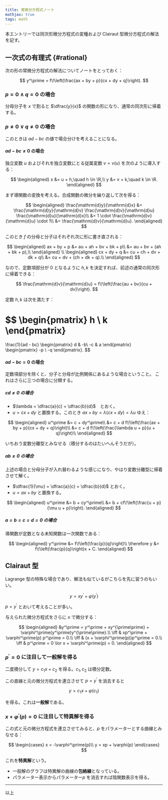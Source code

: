 ```yaml
---
title: 常微分方程式ノート
mathjax: true
tags: math
---
```


本エントリーでは同次形微分方程式の変種および Clairaut 型微分方程式の解法を記す。

## 一次式の有理式 {#rational}

次の形の常微分方程式の解法についてノートをとっておく：

$$
y^\prime = f\!\left(\frac{ax + by + p}{cx + dy + q}\right).
$$

### $p = 0 \land q = 0$ の場合

分母分子を $x$ で割ると $\dfrac{y}{x}$ の関数の形になり、通常の同次形に帰着する。

### $p \ne 0 \lor q \ne 0$ の場合

このときは $ad - bc$ の値で場合分けを考えることになる。

#### $ad - bc \ne 0$ の場合

独立変数 $u$ およびそれを独立変数にとる従属変数 $v = v(u)$ を次のように導入する：

$$
\begin{aligned}
    x &= u + h,\quad h \in \R,\\
    y &= v + k,\quad k \in \R.
\end{aligned}
$$

まず導関数の変換を考える。合成関数の微分を繰り返して次を得る：

$$
\begin{aligned}
    \frac{\mathrm{d}y}{\mathrm{d}x}
    &= \frac{\mathrm{d}y}{\mathrm{d}v} \frac{\mathrm{d}v}{\mathrm{d}u} \frac{\mathrm{d}u}{\mathrm{d}x}\\
    &= 1 \cdot \frac{\mathrm{d}v}{\mathrm{d}u} \cdot 1\\
    &= \frac{\mathrm{d}v}{\mathrm{d}u}.
\end{aligned}
$$

このとき $f$ の分母と分子はそれぞれ次に形に書き直される：

$$
\begin{aligned}
    ax + by + p
    &= au + ah + bv + bk + p\\
    &= au + bv + (ah + bk + p),\\
\end{aligned}
\\
\begin{aligned}
    cx + dy + q
    &= cu + ch + dv + dk + q\\
    &= cu + dv + (ch + dk + q).\\
\end{aligned}
$$

なので、定数項部分が 0 となるように $h, k$ を決定すれば、前述の通常の同次形に帰着できる：

$$
\frac{\mathrm{d}v}{\mathrm{d}u} = f\!\left(\frac{au + bv}{cu + dv}\right).
$$

定数 $h, k$ は次を満たす：

$$
\begin{pmatrix}
    h \\ k
\end{pmatrix}
=
\frac{1}{ad - bc}
\begin{pmatrix}
    d  & -b\\
    -c & a
\end{pmatrix}
\begin{pmatrix}
    -p \\ -q
\end{pmatrix}.
$$

#### $ad - bc = 0$ の場合

定数項部分を除くと、分子と分母が比例関係にあるような場合ということ。
これはさらに三つの場合に分類する。

##### $cd \ne 0$ の場合

* $\lambda = \dfrac{a}{c} = \dfrac{b}{d}$　とおく。
* $u = cx + dy$ と置換する。このとき $ax + by = \lambda(cx + dy) = \lambda u$ ゆえ：

$$
\begin{aligned}
    u^\prime &= c + dy^\prime\\
    &= c + d f\!\left(\frac{ax + by + p}{cx + dy + q}\right)\\
    &= c + d f\!\left(\frac{\lambda u + p}{u + q}\right)\\
\end{aligned}
$$

いちおう変数分離型とみなせる（積分するのはたいへんそうだが）。

##### $ab \ne 0$ の場合

上述の場合と分母分子が入れ替わるような感じになり、やはり変数分離型に帰着させて解く。

* $\dfrac{1}{\mu} = \dfrac{a}{c} = \dfrac{b}{d}$ とおく。
* $u = ax + by$ と置換する。

$$
\begin{aligned}
    u^\prime &= b + cy^\prime\\
    &= b + cf\!\left(\frac{u + p}{\mu u + p}\right).
\end{aligned}
$$

##### $a = b = c = d = 0$ の場合

導関数が定数となる未知関数は一次関数である：

$$
\begin{aligned}
y^\prime &= f\!\left(\frac{p}{q}\right)\\
\therefore y &= f\!\left(\frac{p}{q}\right)x + C.
\end{aligned}
$$

## Clairaut 型

Lagrange 型の特殊な場合であり、解法も似ているがこちらを先に習うのもいい。

$$
y = xy^\prime + \varphi(y^\prime)
$$

$p = y^\prime$ とおいて考えることが多い。

与えられた微分方程式をさらに $x$ で微分する：

$$
\begin{aligned}
    &y^\prime = y^\prime + xy^{\prime\prime} + \varphi^\prime(y^\prime)y^{\prime\prime}.\\
    \iff & xp^\prime + \varphi^\prime(p) p^\prime = 0.\\
    \iff & (x + \varphi^\prime(p))p^\prime = 0.\\
    \iff & p^\prime = 0 \lor x + \varphi^\prime(p) = 0.
\end{aligned}
$$

### $p^\prime = 0$ に注目して一般解を得る

二度積分して $y = c_1 x + c_2$ を得る。$c_1, c_2$ は積分定数。

この直線と元の微分方程式を連立させて $p = y^\prime$ を消去すると

$$
y = c_1 x + \varphi(c_1)
$$

を得る。これは**一般解**である。

### $x + \varphi^\prime(p) = 0$ に注目して特異解を得る

この式と元の微分方程式を連立させてみると、$p$ をパラメーターとする曲線とみなせる：

$$
\begin{cases}
x = -\varphi^\prime(p)\\
y = xp + \varphi(p)
\end{cases}
$$

これを**特異解**という。

* 一般解のグラフは特異解の曲線の**包絡線**となっている。
* パラメーター表示からパラメーター$p$ を消去すれば陰関数表示を得る。

----
以上

